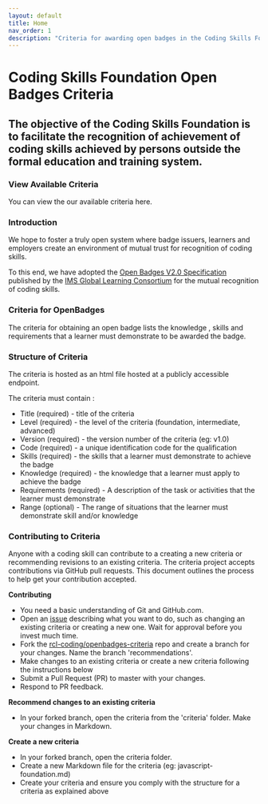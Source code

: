 ```yaml
---
layout: default
title: Home
nav_order: 1
description: "Criteria for awarding open badges in the Coding Skills Foundation."
---
```

# Coding Skills Foundation Open Badges Criteria

## The objective of the Coding Skills Foundation is to facilitate the recognition of achievement of coding skills achieved by persons outside the formal education and training system.

### View Available Criteria

You can view the our available criteria here.

### Introduction 

We hope to foster a truly open system where badge issuers, learners and employers create an environment of mutual trust for recognition of coding skills.

To this end, we have adopted the [Open Badges V2.0 Specification](https://www.imsglobal.org/sites/default/files/Badges/OBv2p0Final/index.html) published by the [ IMS Global Learning Consortium](https://www.imsglobal.org/)  for the mutual recognition of coding skills.

### Criteria for OpenBadges

The criteria for obtaining an open badge lists the knowledge , skills and requirements that a learner must demonstrate to be awarded the badge.

### Structure of Criteria 

The criteria is hosted as an html file hosted at a publicly accessible endpoint.

The criteria must contain :
- Title (required) - title of the criteria
- Level (required) - the level of the criteria (foundation, intermediate, advanced)
- Version (required) - the version number of the criteria (eg: v1.0)
- Code (required) - a unique identification code for the qualification 
- Skills (required) - the skills that a learner must demonstrate to achieve the badge
- Knowledge (required) - the knowledge that a learner must apply to achieve the badge
- Requirements (required) - A description of the task or activities that the learner must demonstrate
- Range (optional) - The range of situations that the learner must demonstrate  skill and/or knowledge

### Contributing to Criteria

Anyone with a coding skill can contribute to a creating a new criteria or recommending revisions to an existing criteria. The criteria project accepts contributions via GitHub pull requests. This document outlines the process to help get your contribution accepted.

**Contributing**

- You need a basic understanding of Git and GitHub.com.
- Open an [issue](https://github.com/rcl-coding/openbadges-criteria/issues) describing what you want to do, such as changing an existing criteria or creating a new one. Wait for approval before you invest much time.
- Fork the [rcl-coding/openbadges-criteria](https://github.com/rcl-coding/openbadges-criteria) repo and create a branch for your changes. Name the branch 'recommendations'.
- Make changes to an existing criteria or create a new criteria following the instructions below
- Submit a Pull Request (PR) to master with your changes.
- Respond to PR feedback.

**Recommend changes to an existing criteria**

- In your forked branch, open the criteria from the 'criteria' folder. Make your changes in Markdown.

**Create a new criteria**
- In your forked branch, open the criteria folder.
- Create a new Markdown file for the criteria (eg: javascript-foundation.md)
- Create your criteria and ensure you comply with the structure for a criteria as explained above
